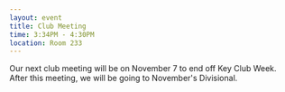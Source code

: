 ```yaml
---
layout: event
title: Club Meeting
time: 3:34PM - 4:30PM
location: Room 233
---
```

Our next club meeting will be on November 7 to end off Key Club Week. After this meeting, we will be going to November's Divisional.